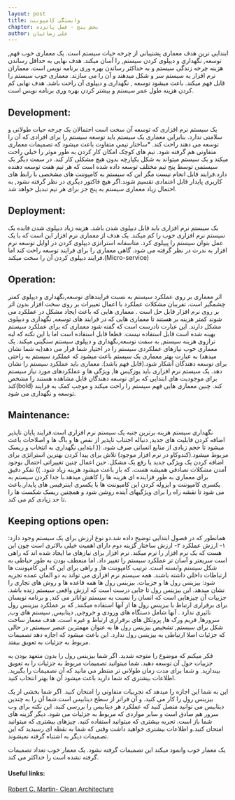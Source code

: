 ```yaml
---
layout: post
title: وابستگی کامپوننت
chapter: بخش پنج - فصل پانزده
author: علی رضائیان
---
```


ابتدایی ترین هدف معماری پشتیبانی از چرخه حیات سیستم است. یک معماری خوب  فهم, توسعه, نگهداری و دیپلوی کردن سیستم, را آسان میکند.
هدف نهایی به حداقل رساندن هزینه چرخه زندگی سیستم و به حداکثر رساندن بهره وری برنامه نویس است.
معماران نرم افزار یه سیستم سر و شکل میدهند و آن را می سازند.
معماری خوب سیستم را قابل فهم میکند.
باعث میشود توسعه , نگهداری و دیپلوی آن راحت باشد.
هدف نهایی کم کردن هزینه طول عمر سیستم و بیشتر کردن بهره وری برنامه نویس است.

## Development:
یک سیستم نرم افزاری که توسعه آن سخت است احتمالان یک چرخه حیات طولانی و سلامتی ندارد. بنابراین معماری یک سیستم باید توسعه سیستم را برای افرادی که آن را توسعه می دهند راحت کند.
*ساختار تیمی متفاوت باعث میشود که تصمیمات معماری متفاوتی هم گرفته شود.
تیم های کوچک امکان کار کردن به طور موثر را خیلی راحت میکند و یک سیستم میتواند به شکل یکپارچه بدون هیچ مشکلی کار کند.
در سمت دیگر یک سیستمی توسط پنج تیم مختلف توسعه داده شده است که هر تیم هفت توسعه دهنده دارد.فرایند قابل انجام نیست مگر این که سیستم به کامپوننت های مشخصی با رابط های کاربری پایدار قابل اعتمادی تقسیم شوند.اگر هیچ فاکتور دیگری در نظر گرفته نشود, به احتمال زیاد معماری سیستم به پنج جز برای هر تیم تبدیل خواهد شد.

## Deployment:
یک سیستم نرم افزاری باید قابل دیپلوی شدن باشد. هزینه زیاد دیپلوی شدن فایده یک سیستم نرم افزاری خوب را کم میکند.
یک هدف از معماری نرم افزار این است که با یک عمل بتوان سیستم را پیپلوی کرد.
متاسفانه استراتژی دیپلوی کردن در اوایل توسعه نرم افزار به ندرت در نظر گرفته می شود. گاهی معماری را برای فرایند توسعه راحت کند  اما فرایند دیپلوی کردن آن را سخت میکند.(Micro-service)


## Operation:
اثر معماری بر روی عملکرد سیستم به نسبت فرایندهای توسعه,نگهداری و دیپلوی کمتر چشمگیر است. تقریبان مشکلات عملکرد با اعمال تغییرات بر روی سخت افزار بدون اثر بر روی نرم افزار قابل حل است .
 معماری هایی که باعث ایجاد مشکل در عملکرد می شوند کمتر هزینه بر هستند تا معماری هایی که در فرایند های توسعه, نگهداری و دیپلوی مشکل دارند.
این عبارت نادرست است که گفته شود معماری که برای عملکرد سیستم بهینه شده است قابل استفاده نیست. قطعا قابل استفاده است اما با این نکته که لبه ترازوی هزینه سیستم, به سمت توسعه,نگهداری و دیپلوی سیستم سنگینی میکند.
یک معماری خوب نیازهای عملکردی سیستم را در اختیار شما قرار می دهد(به شما نشان میدهد)
به عبارت بهتر معماری یک سیستم باعث میشود که عملکرد سیستم به راحتی برای توسعه دهندگان آشکار شود.(قابل فهم باشد). معماری باید عملکرد سیستم را نشان دهد.
یک سیستم نرم افزاری باید یوزکیس ها, ویژگی ها و عملکردهای مورد نیاز سیستم برای موجودیت های ابتدایی که برای توسعه دهندگان قابل مشاهده هستند را مشخص کند(bold) کند.
چنین معماری هایی فهم سیستم را راحت میکند و  موجب کمک به فرایند توسعه و نگهداری می شود.



## Maintenance:
نگهداری سیستم هزینه برترین جنبه یک سیستم نرم افزاری است.فرایند پایان ناپذیر اضافه کردن قابلیت های جدید, دنباله اجتناب ناپذیر از نقص ها و باگ ها و اصلاحات باعث میشود تا حجم زیادی از منابع انسانی صرف شود.
((
ابتدایی نگهداری به انتخاب و ریسک مربوط میشود.(کندوکاو در نرم افزار موجود)
تلاش برای پیدا کردن بهترین استراتژی برای اضافه کردن یک ویژگی جدید یا رفع یک مشکل. حین اعمال چنین تغییراتی احتمال بوجود آمدن مشکلات تصادفی همیشه هست. که باز باعث میشود هزینه زیاد شود.
))
تفکر دقیق برای معماری به طور فزاینده ای هزینه ها را کاهش میدهد.با جدا کردن سیستم به یکسری کامپوننت و ایزوله کردن این کامپوننت ها با یکسری اینترفیس های پایدار.باعث می شود تا نقشه راه را برای ویژگیهای آینده روشن شود و همچنین ریسک شکست ها را تا حد زیادی کم می کند.


## Keeping options open:
همانطور که در فصول ابتدایی توضیح داده شد.دو نوع ارزش برای یک سیستم وجود دارد:
۱- ارزش عملکرد
۲- ارزش ساختار
گزینه دوم دارای اهمیت خیلی بالاتری است چون این هست که یک نرم افزار را نرم میکند.
نرم افزار برای نیازهای ما ایجاد شده اند که راهی است سریعتر و آسان تر عملکرد سیستم را تغییر داد. اما منعطف بودن به طور حیاطی به شکل سیستم وابسته است.
ترتیب کامپوننت ها, و راهی برای این که این کامپوننت ها ارتباطات داخلی داشته باشند.
همه سیستم نرم افزاری می تواند به دو المان عمده تجزیه شود: بیزینس رول ها و جزییات.
بیزینس رول ها همه قاعده ها و روش های تجاری را نشان میدهد.
این بیزینس رول تا جایی درست است که ارزش واقعی سیستم زنده باشد.
جزییات آن چیزهایی است که انسان را نسبت به سیستم تواناتر می کند, و برنامه نویسان برای برقراری ارتباط با بیزینس رول ها از آنها استفاده میکنند, که بر عملکرد بیزینس رول تاثیری ندارد .
آنها شامل دستگاه های ورودی و خروجی, دیتابیس, سیستم های وب, سرورها, فریم ورک ها, پروتکل های برقراری ارتباط و غیره است.
هدف معمار ساخت شکل برای سیستم, تشخیص بیزینس رول ها به عنوان مهمترین عنصر سیستم, در حالی که جزئیات اصلا ارتباطی به بیزینس رول ندارد. این باعث میشود که اجازه دهد تصمیمات مربوط به جزئیات به تعویق بیفتد.

فکر میکنم که موضوع را متوجه شدید. اگر شما بیزینس رول را  بدون متعهد بودن به جزییات حول آن توسعه دهید. شما میتوانید تصمیمات مربوط به جزئیات را به تعویق بیندازید. و  شما برای مدت زمان طولانی تر منتظر می مانید که آن تصمیمات را بگیرید.
اطلاعات بیشتری که شما دارید باعث میشود آن ها بهتر انتخاب کنید.


این به شما این اجازه را میدهد که تجربیات متفاوتی را امتحان کنید. اگر شما بخشی از یک بیزینس رول را کار می کنید. و آن فراتر از سطح دیتابیس است.شما آن را به چندین دیتابیس می توانید متصل کنید که عملکرد هر دیتابیس را بررسی کنید. این نکته برای وب سرور هم صادق است و سایر مواردی که مربوط به جزئیات می شود.
دیگر گزینه های شما باز است. تجربه بیشتری که میتوانید استفاده کنید. چیزهای بیشتری که میتوانید امتحان کنید.و اطلاعات بیشتری خواهید داشت وقتی که شما به نقطه ای رسیدید که این تصمیمات دیگر به اشتباه گرفته نمیشوند.

یک معمار خوب وانمود میکند این تصمیمات گرفته نشود.
یک معمار خوب تعداد تصمیمات گرفته نشده است را حداکثر می کند.

#### Useful links:

[Robert C. Martin- Clean Architecture](https://vimeo.com/43612849)

